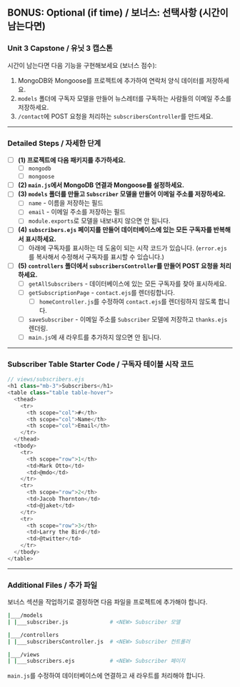 ## **BONUS:** Optional (if time) / **보너스:** 선택사항 (시간이 남는다면)

### **Unit 3** Capstone / 유닛 3 캡스톤

시간이 남는다면 다음 기능을 구현해보세요 (보너스 점수):

1. MongoDB와 Mongoose를 프로젝트에 추가하여 연락처 양식 데이터를 저장하세요.
2. `models` 폴더에 구독자 모델을 만들어 뉴스레터를 구독하는 사람들의 이메일 주소를 저장하세요.
3. `/contact`에 POST 요청을 처리하는 `subscribersController`를 만드세요.

---

### Detailed Steps / 자세한 단계

- [ ] **(1) 프로젝트에 다음 패키지를 추가하세요.**
  - [ ] `mongodb`
  - [ ] `mongoose`
- [ ] **(2) `main.js`에서 MongoDB 연결과 Mongoose를 설정하세요.**
- [ ] **(3) `models` 폴더를 만들고 `Subscriber` 모델을 만들어 이메일 주소를 저장하세요.**
  - [ ] `name` - 이름을 저장하는 필드
  - [ ] `email` - 이메일 주소를 저장하는 필드
  - [ ] `module.exports`로 모델을 내보내지 않으면 안 됩니다.
- [ ] **(4) `subscribers.ejs` 페이지를 만들어 데이터베이스에 있는 모든 구독자를 반복해서 표시하세요.**
  - [ ] 아래에 구독자를 표시하는 데 도움이 되는 시작 코드가 있습니다. (`error.ejs`를 복사해서 수정해서 구독자를 표시할 수 있습니다.)
- [ ] **(5) `controllers` 폴더에서 `subscribersController`를 만들어 POST 요청을 처리하세요.**
  - [ ] `getAllSubscribers` - 데이터베이스에 있는 모든 구독자를 찾아 표시하세요. 
  - [ ] `getSubscriptionPage` - `contact.ejs`를 렌더링합니다.
    - [ ] `homeController.js`를 수정하여 `contact.ejs`를 렌더링하지 않도록 합니다.
  - [ ] `saveSubscriber` - 이메일 주소를 `Subscriber` 모델에 저장하고 `thanks.ejs` 렌더링.
  - [ ] `main.js`에 새 라우트를 추가하지 않으면 안 됩니다.

---

### Subscriber Table Starter Code / 구독자 테이블 시작 코드

```js
// views/subscribers.ejs
<h1 class="mb-3">Subscribers</h1>
<table class="table table-hover">
  <thead>
    <tr>
      <th scope="col">#</th>
      <th scope="col">Name</th>
      <th scope="col">Email</th>
    </tr>
  </thead>
  <tbody>
    <tr>
      <th scope="row">1</th>
      <td>Mark Otto</td>
      <td>@mdo</td>
    </tr>
    <tr>
      <th scope="row">2</th>
      <td>Jacob Thornton</td>
      <td>@jaket</td>
    </tr>
    <tr>
      <th scope="row">3</th>
      <td>Larry the Bird</td>
      <td>@twitter</td>
    </tr>
  </tbody>
</table>
```

---

### Additional Files / 추가 파일

보너스 섹션을 작업하기로 결정하면 다음 파일을 프로젝트에 추가해야 합니다.

```bash
|___/models
| |___subscriber.js             # <NEW> Subscriber 모델

|___/controllers
| |___subscribersController.js  # <NEW> Subscriber 컨트롤러

|___/views
| |___subscribers.ejs           # <NEW> Subscriber 페이지
```

`main.js`를 수정하여 데이터베이스에 연결하고 새 라우트를 처리해야 합니다.